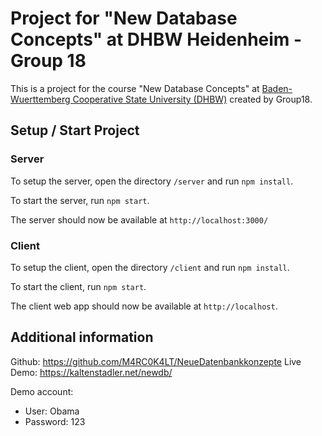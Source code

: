 # Project for "New Database Concepts" at DHBW Heidenheim - Group 18

This is a project for the course "New Database Concepts" at [Baden-Wuerttemberg Cooperative State University (DHBW)](https://www.heidenheim.dhbw.de/) created by Group18.

## Setup / Start Project

### Server

To setup the server, open the directory `/server` and run `npm install`.

To start the server, run `npm start`.

The server should now be available at `http://localhost:3000/`

### Client

To setup the client, open the directory `/client` and run `npm install`.

To start the client, run `npm start`.

The client web app should now be available at `http://localhost`.

## Additional information

Github: https://github.com/M4RC0K4LT/NeueDatenbankkonzepte
Live Demo: https://kaltenstadler.net/newdb/

Demo account:
- User: Obama
- Password: 123

